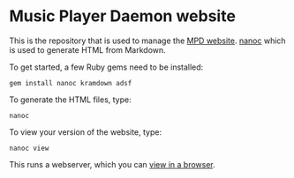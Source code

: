 # Music Player Daemon website

This is the repository that is used to manage the
[MPD website](http://www.musicpd.org/).  [nanoc](http://nanoc.ws/) which is
used to generate HTML from Markdown.

To get started, a few Ruby gems need to be installed:

    gem install nanoc kramdown adsf

To generate the HTML files, type:

    nanoc

To view your version of the website, type:

    nanoc view

This runs a webserver, which you can
[view in a browser](http://localhost:3000/).
